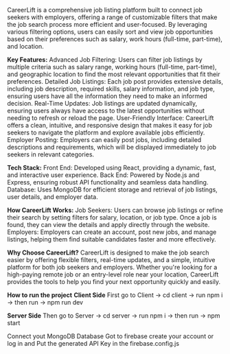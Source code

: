 CareerLift is a comprehensive job listing platform built to connect job seekers with employers, offering a range of customizable filters that make the job search process more efficient and user-focused.
By leveraging various filtering options, users can easily sort and view job opportunities based on their preferences such as salary, work hours (full-time, part-time), and location.

**Key Features:**
Advanced Job Filtering: Users can filter job listings by multiple criteria such as salary range, working hours (full-time, part-time), and geographic location to find the most relevant opportunities that fit their preferences.
Detailed Job Listings: Each job post provides extensive details, including job description, required skills, salary information, and job type, ensuring users have all the information they need to make an informed decision.
Real-Time Updates: Job listings are updated dynamically, ensuring users always have access to the latest opportunities without needing to refresh or reload the page.
User-Friendly Interface: CareerLift offers a clean, intuitive, and responsive design that makes it easy for job seekers to navigate the platform and explore available jobs efficiently.
Employer Posting: Employers can easily post jobs, including detailed descriptions and requirements, which will be displayed immediately to job seekers in relevant categories.

**Tech Stack:**
Front End: Developed using React, providing a dynamic, fast, and interactive user experience.
Back End: Powered by Node.js and Express, ensuring robust API functionality and seamless data handling.
Database: Uses MongoDB for efficient storage and retrieval of job listings, user details, and employer data.

**How CareerLift Works:**
Job Seekers: Users can browse job listings or refine their search by setting filters for salary, location, or job type. Once a job is found, they can view the details and apply directly through the website.
Employers: Employers can create an account, post new jobs, and manage listings, helping them find suitable candidates faster and more effectively.

**Why Choose CareerLift?**
CareerLift is designed to make the job search easier by offering flexible filters, real-time updates, and a simple, intuitive platform for both job seekers and employers.
Whether you're looking for a high-paying remote job or an entry-level role near your location, CareerLift provides the tools to help you find your next opportunity quickly and easily.

**How to run the project**
**Client Side**
First go to Client -> cd client -> run npm i -> then run -> npm run dev

**Server Side**
Then go to Server -> cd server -> run npm i -> then run -> npm start

Connect yout MongoDB Database
Got to firebase create your account or log in and Put the generated API Key in the firebase.config.js

